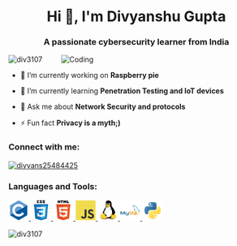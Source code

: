 <h1 align="center">Hi 👋, I'm Divyanshu Gupta</h1>
<h3 align="center">A passionate cybersecurity learner from India</h3>
<img align="right" alt="Coding" width="400" src="https://media.tenor.com/zzntm2_9B3gAAAAC/hacker.gif">


<p align="left"> <img src="https://komarev.com/ghpvc/?username=div3107&label=Profile%20views&color=0e75b6&style=flat" alt="div3107" /> </p>

- 🔭 I’m currently working on **Raspberry pie**

- 🌱 I’m currently learning **Penetration Testing and IoT devices**

- 💬 Ask me about **Network Security and protocols**

- ⚡ Fun fact **Privacy is a myth;)**

<h3 align="left">Connect with me:</h3>
<p align="left">
<a href="https://twitter.com/divyans25484425" target="blank"><img align="center" src="https://raw.githubusercontent.com/rahuldkjain/github-profile-readme-generator/master/src/images/icons/Social/twitter.svg" alt="divyans25484425" height="30" width="40" /></a>
</p>

<h3 align="left">Languages and Tools:</h3>
<p align="left"> <a href="https://www.cprogramming.com/" target="_blank" rel="noreferrer"> <img src="https://raw.githubusercontent.com/devicons/devicon/master/icons/c/c-original.svg" alt="c" width="40" height="40"/> </a> <a href="https://www.w3schools.com/css/" target="_blank" rel="noreferrer"> <img src="https://raw.githubusercontent.com/devicons/devicon/master/icons/css3/css3-original-wordmark.svg" alt="css3" width="40" height="40"/> </a> <a href="https://www.w3.org/html/" target="_blank" rel="noreferrer"> <img src="https://raw.githubusercontent.com/devicons/devicon/master/icons/html5/html5-original-wordmark.svg" alt="html5" width="40" height="40"/> </a> <a href="https://developer.mozilla.org/en-US/docs/Web/JavaScript" target="_blank" rel="noreferrer"> <img src="https://raw.githubusercontent.com/devicons/devicon/master/icons/javascript/javascript-original.svg" alt="javascript" width="40" height="40"/> </a> <a href="https://www.linux.org/" target="_blank" rel="noreferrer"> <img src="https://raw.githubusercontent.com/devicons/devicon/master/icons/linux/linux-original.svg" alt="linux" width="40" height="40"/> </a> <a href="https://www.mysql.com/" target="_blank" rel="noreferrer"> <img src="https://raw.githubusercontent.com/devicons/devicon/master/icons/mysql/mysql-original-wordmark.svg" alt="mysql" width="40" height="40"/> </a> <a href="https://www.python.org" target="_blank" rel="noreferrer"> <img src="https://raw.githubusercontent.com/devicons/devicon/master/icons/python/python-original.svg" alt="python" width="40" height="40"/> </a> </p>

<p><img align="center" src="https://github-readme-streak-stats.herokuapp.com/?user=div3107&" alt="div3107" /></p>
